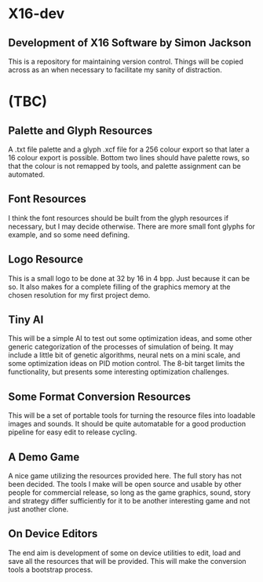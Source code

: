 # X16-dev
## Development of X16 Software by Simon Jackson
This is a repository for maintaining version control.
Things will be copied across as an when necessary to
facilitate my sanity of distraction.

# (TBC)

## Palette and Glyph Resources
A .txt file palette and a glyph .xcf file for a 256 colour export
so that later a 16 colour export is possible. Bottom two lines should have palette rows, so that the colour is not remapped by tools, and palette assignment can be automated.

## Font Resources
I think the font resources should be built from the glyph resources if necessary, but I may decide otherwise. There are more small font glyphs for example, and so some need defining.

## Logo Resource
This is a small logo to be done at 32 by 16 in 4 bpp. Just because it can be so. It also makes for a complete filling of the graphics memory at the chosen resolution for my first project demo.

## Tiny AI
This will be a simple AI to test out some optimization ideas, and some other generic categorization of the processes of simulation of being. It may include a little bit of genetic algorithms, neural nets on a mini scale, and some optimization ideas on PID motion control. The 8-bit target limits the functionality, but presents some interesting optimization challenges.

## Some Format Conversion Resources
This will be a set of portable tools for turning the resource files into loadable images and sounds. It should be quite automatable for a good production pipeline for easy edit to release cycling.

## A Demo Game
A nice game utilizing the resources provided here. The full story has not been decided. The tools I make will be open source and usable by other people for commercial release, so long as the game graphics, sound, story and strategy differ sufficiently for it to be another interesting game and not just another clone.

## On Device Editors
The end aim is development of some on device utilities to edit, load and save all the resources that will be provided. This will make the conversion tools a bootstrap process.